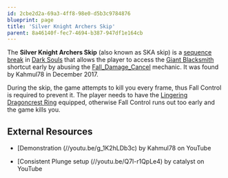 ```yaml
---
id: 2cbe2d2a-69a3-4ff8-98e0-d5b3c9784876
blueprint: page
title: 'Silver Knight Archers Skip'
parent: 8a46140f-fec7-4694-b387-947df1e164cb
---
```

The **Silver Knight Archers Skip** (also known as SKA skip) is a [sequence break](/sequence-break) in [Dark Souls](/darksouls) that allows the player to access the [Giant Blacksmith](http://darksouls.wikidot.com/giant-blacksmith) shortcut early by abusing the [Fall_Damage_Cancel](/darksouls/fall-damage-cancel) mechanic. It was found by Kahmul78 in December 2017.

During the skip, the game attempts to kill you every frame, thus Fall Control is required to prevent it. The player needs to have the [Lingering Dragoncrest Ring](//darksouls.wikidot.com/lingering-dragoncrest-ring) equipped, otherwise Fall Control runs out too early and the game kills you.

## External Resources

- [Demonstration (//youtu.be/g_1K2hLDb3c) by Kahmul78 on YouTube

* [Consistent Plunge setup (//youtu.be/Q7l-r1QpLe4) by catalyst on YouTube
